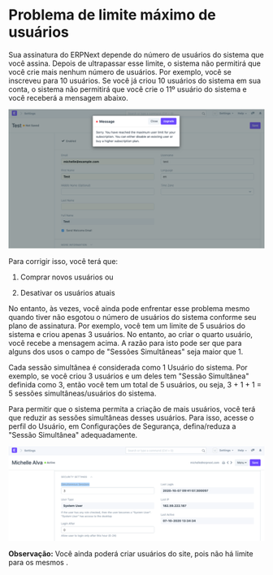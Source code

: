 # Problema de limite máximo de usuários



Sua assinatura do ERPNext depende do número de usuários do sistema que você assina. Depois de ultrapassar esse limite, o sistema não permitirá que você crie mais nenhum número de usuários. Por exemplo, você se inscreveu para 10 usuários. Se você já criou 10 usuários do sistema em sua conta, o sistema não permitirá que você crie o 11º usuário do sistema e você receberá a mensagem abaixo.

  


 ![](/files/oP3RzNx.png)

  


Para corrigir isso, você terá que:

1) Comprar novos usuários ou

2) Desativar os usuários atuais

  


No entanto, às vezes, você ainda pode enfrentar esse problema mesmo quando tiver não esgotou o número de usuários do sistema conforme seu plano de assinatura. Por exemplo, você tem um limite de 5 usuários do sistema e criou apenas 3 usuários. No entanto, ao criar o quarto usuário, você recebe a mensagem acima. A razão para isto pode ser que para alguns dos usos o campo de "Sessões Simultâneas" seja maior que 1.

  


Cada sessão simultânea é considerada como 1 Usuário do sistema. Por exemplo, se você criou 3 usuários e um deles tem "Sessão Simultânea" definida como 3, então você tem um total de 5 usuários, ou seja, 3 + 1 + 1 = 5 sessões simultâneas/usuários do sistema.

  


Para permitir que o sistema permita a criação de mais usuários, você terá que reduzir as sessões simultâneas desses usuários. Para isso, acesse o perfil do Usuário, em Configurações de Segurança, defina/reduza a "Sessão Simultânea" adequadamente.

  


![](/files/YQQ8cHw.png)

  


**Observação:** Você ainda poderá criar usuários do site, pois não há limite para os mesmos .



